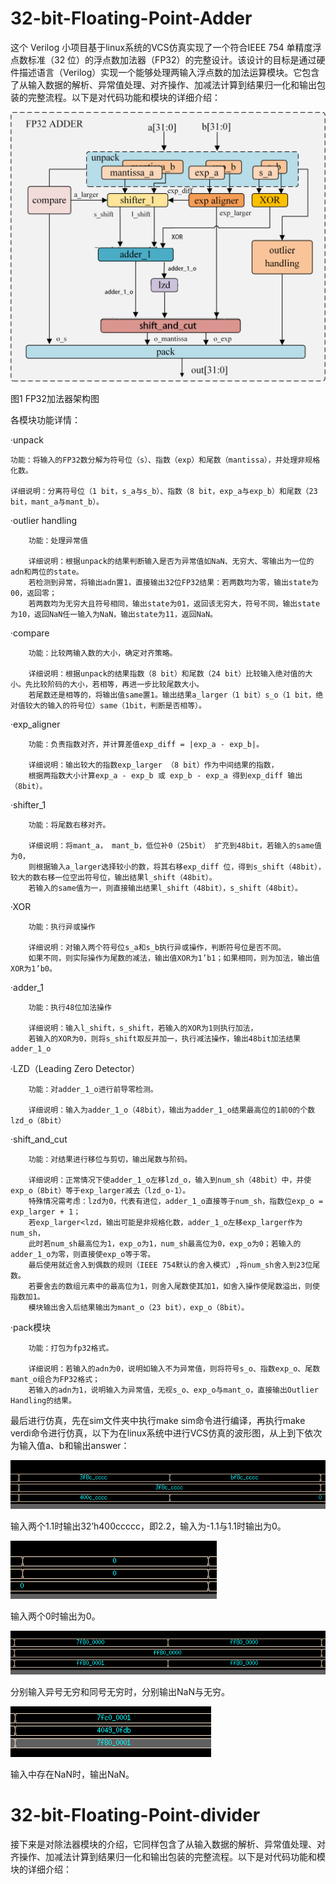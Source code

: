 # 32-bit-Floating-Point-Adder
这个 Verilog 小项目基于linux系统的VCS仿真实现了一个符合IEEE 754 单精度浮点数标准（32 位）的浮点数加法器（FP32）的完整设计。该设计的目标是通过硬件描述语言（Verilog）实现一个能够处理两输入浮点数的加法运算模块。它包含了从输入数据的解析、异常值处理、对齐操作、加减法计算到结果归一化和输出包装的完整流程。以下是对代码功能和模块的详细介绍：

![image](photo/图片1.png)

图1 FP32加法器架构图

各模块功能详情：

·unpack
        
    功能：将输入的FP32数分解为符号位（s）、指数（exp）和尾数（mantissa），并处理非规格化数。
    
    详细说明：分离符号位（1 bit，s_a与s_b）、指数（8 bit，exp_a与exp_b）和尾数（23 bit，mant_a与mant_b）。

·outlier handling

        功能：处理异常值

        详细说明：根据unpack的结果判断输入是否为异常值如NaN、无穷大、零输出为一位的adn和两位的state。
        若检测到异常，将输出adn置1，直接输出32位FP32结果：若两数均为零，输出state为00，返回零；
        若两数均为无穷大且符号相同，输出state为01，返回该无穷大，符号不同，输出state为10，返回NaN任一输入为NaN，输出state为11，返回NaN。

·compare

        功能：比较两输入数的大小，确定对齐策略。

        详细说明：根据unpack的结果指数（8 bit）和尾数（24 bit）比较输入绝对值的大小。先比较阶码的大小，若相等，再进一步比较尾数大小。
        若尾数还是相等的，将输出值same置1。输出结果a_larger（1 bit）s_o（1 bit，绝对值较大的输入的符号位）same（1bit，判断是否相等）。

·exp_aligner

        功能：负责指数对齐，并计算差值exp_diff = |exp_a - exp_b|。
        
        详细说明：输出较大的指数exp_larger （8 bit）作为中间结果的指数，
        根据两指数大小计算exp_a - exp_b 或 exp_b - exp_a 得到exp_diff 输出（8bit）。

·shifter_1

        功能：将尾数右移对齐。

        详细说明：将mant_a， mant_b，低位补0（25bit） 扩充到48bit，若输入的same值为0，
        则根据输入a_larger选择较小的数，将其右移exp_diff 位，得到s_shift（48bit），较大的数右移一位空出符号位，输出结果l_shift（48bit）。
        若输入的same值为一，则直接输出结果l_shift（48bit），s_shift（48bit）。

·XOR

        功能：执行异或操作

        详细说明：对输入两个符号位s_a和s_b执行异或操作，判断符号位是否不同。
        如果不同，则实际操作为尾数的减法，输出值XOR为1’b1；如果相同，则为加法，输出值XOR为1’b0。

·adder_1

        功能：执行48位加法操作
        
        详细说明：输入l_shift，s_shift，若输入的XOR为1则执行加法，
        若输入的XOR为0，则将s_shift取反并加一，执行减法操作，输出48bit加法结果adder_1_o

·LZD（Leading Zero Detector）

        功能：对adder_1_o进行前导零检测。

        详细说明：输入为adder_1_o（48bit），输出为adder_1_o结果最高位的1前0的个数lzd_o（8bit）

·shift_and_cut

        功能：对结果进行移位与剪切，输出尾数与阶码。

        详细说明：正常情况下使adder_1_o左移lzd_o，输入到num_sh（48bit）中，并使exp_o（8bit）等于exp_larger减去（lzd_o-1）。
        特殊情况需考虑：lzd为0，代表有进位，adder_1_o直接等于num_sh，指数位exp_o = exp_larger + 1；
        若exp_larger<lzd，输出可能是非规格化数，adder_1_o左移exp_larger作为num_sh，
        此时若num_sh最高位为1，exp_o为1，num_sh最高位为0，exp_o为0；若输入的adder_1_o为零，则直接使exp_o等于零。
        最后使用就近舍入到偶数的规则（IEEE 754默认的舍入模式）,将num_sh舍入到23位尾数。
        若要舍去的数组元素中的最高位为1，则舍入尾数使其加1，如舍入操作使尾数溢出，则使指数加1。
        模块输出舍入后结果输出为mant_o（23 bit），exp_o（8bit）。

·pack模块

        功能：打包为fp32格式。

        详细说明：若输入的adn为0，说明如输入不为异常值，则将符号s_o、指数exp_o、尾数mant_o组合为FP32格式；
        若输入的adn为1，说明输入为异常值，无视s_o、exp_o与mant_o，直接输出Outlier Handling的结果。

最后进行仿真，先在sim文件夹中执行make sim命令进行编译，再执行make verdi命令进行仿真，以下为在linux系统中进行VCS仿真的波形图，从上到下依次为输入值a、b和输出answer：

![image](photo/图片2.png)

输入两个1.1时输出32’h400ccccc，即2.2，输入为-1.1与1.1时输出为0。

![image](photo/图片3.png)

输入两个0时输出为0。

![image](photo/图片4.png)

分别输入异号无穷和同号无穷时，分别输出NaN与无穷。

![image](photo/图片5.png)

输入中存在NaN时，输出NaN。

# 32-bit-Floating-Point-divider
接下来是对除法器模块的介绍，它同样包含了从输入数据的解析、异常值处理、对齐操作、加减法计算到结果归一化和输出包装的完整流程。以下是对代码功能和模块的详细介绍：
